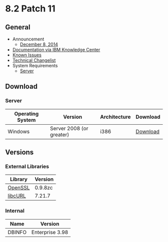# 8.2 Patch 11

## General
* Announcement
	* [December 8, 2014](http://bigmail.bigfix.com/pipermail/besadmin-announcements/2014-Dec/002512.html)
* [Documentation via IBM Knowledge Center](https://www-01.ibm.com/support/knowledgecenter/SS63NW_8.2.0/com.ibm.tem.doc_8.2/lifecyclewelcome.html)
* [Known Issues](https://www-01.ibm.com/support/docview.wss?uid=swg21571487)
* [Technical Changelist](https://support.bigfix.com/bes/changes/fullchangelist-82.txt)
* System Requirements
	* [Server](https://www-01.ibm.com/support/docview.wss?uid=swg21505691)

## Download

### Server
| Operating System | Version | Architecture | Download |
| ---------------- | ------- | ------------ | -------- |
| Windows | Server 2008 (or greater) | i386 | [Download](http://software.bigfix.com/download/bes/82/BigFix-BES-Server-8.2.1456.0.exe) |

## Versions

### External Libraries
| Library | Version |
| ------- | ------- |
| [OpenSSL](https://www.openssl.org) | 0.9.8zc |
| [libcURL](https://curl.haxx.se/libcurl/) | 7.21.7 |

### Internal
| Name | Version |
| ---- | ------- |
| DBINFO | Enterprise 3.98 |

